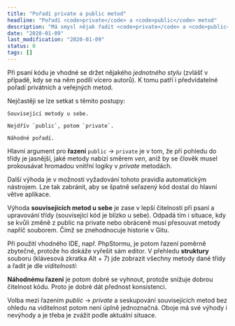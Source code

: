 ```yaml
---
title: "Pořadí private a public metod"
headline: "Pořadí <code>private</code> a <code>public</code> metod"
description: "Má smysl nějak řadit <code>private</code> a <code>public</code> metody?"
date: "2020-01-09"
last_modification: "2020-01-09"
status: 0
tags: []
---
```


Při psaní kódu je vhodné se držet nějakého *jednotného stylu* (zvlášť v případě, kdy se na něm podílí vícero autorů). K tomu patří i předvídatelné pořadí privátních a veřejných metod.

Nejčastěji se lze setkat s těmito postupy:

    Související metody u sebe.

    Nejdřív `public`, potom `private`.

    Náhodné pořadí.

Hlavní argument pro **řazení** `public` → `private` je v tom, že při pohledu do třídy je jasnější, jaké metody nabízí směrem *ven*, aniž by se člověk musel prokousávat hromadou vnitřní logiky v *private* metodách.

Další výhoda je v možnosti vyžadování tohoto pravidla automatickým nástrojem. Lze tak zabránit, aby se špatně seřazený kód dostal do hlavní větve aplikace.

Výhoda **souvisejících metod u sebe** je zase v lepší čitelnosti při psaní a upravování třídy (související kód je blízko u sebe). Odpadá tím i situace, kdy se kvůli změně z public na private nebo obráceně musí přesouvat metody napříč souborem. Čímž se znehodnocuje historie v Gitu.

Při použití vhodného IDE, např. PhpStormu, je potom řazení poměrně zbytečné, protože ho dokáže vyřešit sám editor. V přehledu **struktury** souboru (klávesová zkratka Alt + 7) jde zobrazit všechny metody dané třídy a řadit je dle *viditelnosti*:

**Náhodnému řazení** je potom dobré se vyhnout, protože snižuje dobrou čitelnost kódu. Proto je dobré dát přednost konsistenci.

Volba mezi řazením *public* → *private* a seskupování souvisejících metod bez ohledu na viditelnost potom není úplně jednoznačná. Oboje má své výhody i nevýhody a je třeba je zvážit podle aktuální situace.